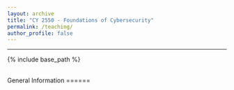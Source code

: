 ```yaml
---
layout: archive
title: "CY 2550 - Foundations of Cybersecurity"
permalink: /teaching/
author_profile: false
---
```

<hr>

{% include base_path %}

<br>
General Information
======
